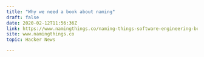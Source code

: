 ```yaml
---
title: "Why we need a book about naming"
draft: false
date: 2020-02-12T11:56:36Z
link: https://www.namingthings.co/naming-things-software-engineering-book?utm_medium=RSS&utm_source=hune
site: www.namingthings.co
topic: Hacker News  

---
```

